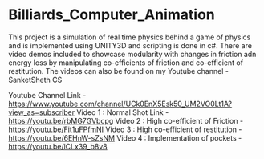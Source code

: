 # Billiards_Computer_Animation

This project is a simulation of real time physics behind a game of physics and is implemented using UNITY3D and scripting is done in c#.
There are video demos included to showcase modularity with changes in friction adn energy loss by manipulating co-efficients of friction and co-efficient of restitution. The videos can also be found on my Youtube channel -SanketSheth CS 



Youtube Channel Link - https://www.youtube.com/channel/UCk0EnX5Esk50_UM2VO0Lt1A?view_as=subscriber
Video 1 : Normal Shot Link - https://youtu.be/rbMG7GVbcpg
Video 2 : High co-efficient of Friction - https://youtu.be/Fit1uFPfmNI
Video 3 : High co-efficient of restitution - https://youtu.be/6EHnW-sZsNM
Video 4 : Implementation of pockets - https://youtu.be/lCLx39_b8v8
